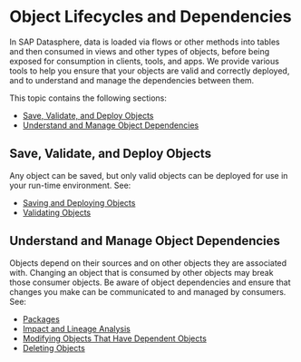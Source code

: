 <!-- loiof0a0e4cace7c4ebd8fabd036638e0f9d -->

# Object Lifecycles and Dependencies

In SAP Datasphere, data is loaded via flows or other methods into tables and then consumed in views and other types of objects, before being exposed for consumption in clients, tools, and apps. We provide various tools to help you ensure that your objects are valid and correctly deployed, and to understand and manage the dependencies between them.

This topic contains the following sections:

-   [Save, Validate, and Deploy Objects](object-lifecycles-and-dependencies-f0a0e4c.md#loiof0a0e4cace7c4ebd8fabd036638e0f9d__section_save_validate_deploy)
-   [Understand and Manage Object Dependencies](object-lifecycles-and-dependencies-f0a0e4c.md#loiof0a0e4cace7c4ebd8fabd036638e0f9d__section_dependencies)



<a name="loiof0a0e4cace7c4ebd8fabd036638e0f9d__section_save_validate_deploy"/>

## Save, Validate, and Deploy Objects

Any object can be saved, but only valid objects can be deployed for use in your run-time environment. See:

-   [Saving and Deploying Objects](saving-and-deploying-objects-7c0b560.md)
-   [Validating Objects](validating-objects-685b1e0.md)



<a name="loiof0a0e4cace7c4ebd8fabd036638e0f9d__section_dependencies"/>

## Understand and Manage Object Dependencies

Objects depend on their sources and on other objects they are associated with. Changing an object that is consumed by other objects may break those consumer objects. Be aware of object dependencies and ensure that changes you make can be communicated to and managed by consumers. See:

-   [Packages](packages-a806c67.md)
-   [Impact and Lineage Analysis](impact-and-lineage-analysis-9da4892.md)
-   [Modifying Objects That Have Dependent Objects](modifying-objects-that-have-dependent-objects-f315863.md)
-   [Deleting Objects](deleting-objects-1e69cbb.md)

